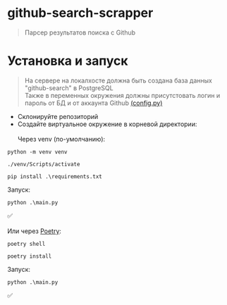 # github-search-scrapper

> Парсер результатов поиска с Github

# Установка и запуск
> На сервере на локалхосте должна быть создана база данных "github-search" в PostgreSQL\
> Также в переменных окружения должны присутстовать логин и пароль от БД и от аккаунта Github [(config.py)](https://github.com/ConfirmedPlayer/github-search-scrapper/blob/5975ed12d3773ef72d5057cee64079b23e636a02/github-search-scrapper/config.py)
* Склонируйте репозиторий
* Создайте виртуальное окружение в корневой директории:\
\
Через venv (по-умолчанию):
```shell
python -m venv venv
```
```shell
./venv/Scripts/activate
```
```shell
pip install .\requirements.txt
```
Запуск:
```shell
python .\main.py
```
✅\
\
Или через [Poetry](https://python-poetry.org/):
```shell
poetry shell
```
```shell
poetry install
```
Запуск:
```shell
python .\main.py
```
✅
